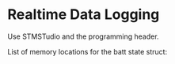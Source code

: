 # Realtime Data Logging

Use STMSTudio and the programming header.

List of memory locations for the batt state struct:

